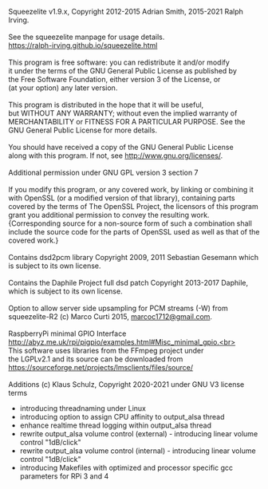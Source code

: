 Squeezelite v1.9.x, Copyright 2012-2015 Adrian Smith, 2015-2021 Ralph Irving.<br>
<br>
See the squeezelite manpage for usage details.<br>
https://ralph-irving.github.io/squeezelite.html<br>
<br>
This program is free software: you can redistribute it and/or modify<br>
it under the terms of the GNU General Public License as published by<br>
the Free Software Foundation, either version 3 of the License, or<br>
(at your option) any later version.<br>
<br>
This program is distributed in the hope that it will be useful,<br>
but WITHOUT ANY WARRANTY; without even the implied warranty of<br>
MERCHANTABILITY or FITNESS FOR A PARTICULAR PURPOSE.  See the<br>
GNU General Public License for more details.<br>
<br>
You should have received a copy of the GNU General Public License<br>
along with this program.  If not, see <http://www.gnu.org/licenses/>.<br>
<br>
Additional permission under GNU GPL version 3 section 7<br>
<br>
If you modify this program, or any covered work, by linking or
combining it with OpenSSL (or a modified version of that library),
containing parts covered by the terms of The OpenSSL Project, the
licensors of this program grant you additional permission to convey
the resulting work. {Corresponding source for a non-source form of
such a combination shall include the source code for the parts of
OpenSSL used as well as that of the covered work.}<br>
<br>
Contains dsd2pcm library Copyright 2009, 2011 Sebastian Gesemann which<br>
is subject to its own license.<br>
<br>
Contains the Daphile Project full dsd patch Copyright 2013-2017 Daphile,<br>
which is subject to its own license.<br>
<br>
Option to allow server side upsampling for PCM streams (-W) from<br>
squeezelite-R2 (c) Marco Curti 2015, marcoc1712@gmail.com.<br>
<br>
RaspberryPi minimal GPIO Interface<br>
http://abyz.me.uk/rpi/pigpio/examples.html#Misc_minimal_gpio.<br>
<br>
This software uses libraries from the FFmpeg project under<br>
the LGPLv2.1 and its source can be downloaded from<br>
https://sourceforge.net/projects/lmsclients/files/source/<br>
<br>
Additions (c) Klaus Schulz, Copyright 2020-2021 under GNU V3 license terms<br>
- introducing threadnaming under Linux<br>
- introducing option to assign CPU affinity to output_alsa thread<br>
- enhance realtime thread logging within output_alsa thread<br>
- rewrite output_alsa volume control (external) - introducing linear volume control "1dB/click"<br>
- rewrite output_alsa volume control (internal) - introducing linear volume control "1dB/click"<br>
- introducing Makefiles with optimized and processor specific gcc parameters for RPi 3 and 4<br>
<br>

